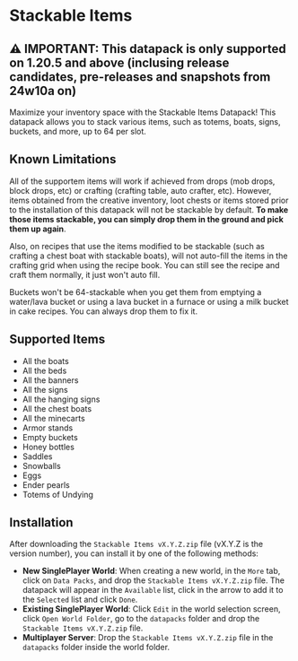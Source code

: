 # Stackable Items

## ⚠️ IMPORTANT: This datapack is only supported on 1.20.5 and above (inclusing release candidates, pre-releases and snapshots from 24w10a on)

Maximize your inventory space with the Stackable Items Datapack! This datapack allows you to stack various items, such as totems, boats, signs, buckets, and more, up to 64 per slot.

<!-- TODO add prints -->

## Known Limitations

All of the supportem items will work if achieved from drops (mob drops, block drops, etc) or crafting (crafting table, auto crafter, etc). However, items obtained from the creative inventory, loot chests or items stored prior to the installation of this datapack will not be stackable by default. **To make those items stackable, you can simply drop them in the ground and pick them up again**.

Also, on recipes that use the items modified to be stackable (such as crafting a chest boat with stackable boats), will not auto-fill the items in the crafting grid when using the recipe book. You can still see the recipe and craft them normally, it just won't auto fill.

Buckets won't be 64-stackable when you get them from emptying a water/lava bucket or using a lava bucket in a furnace or using a milk bucket in cake recipes. You can always drop them to fix it.

## Supported Items

- All the boats
- All the beds
- All the banners
- All the signs
- All the hanging signs
- All the chest boats
- All the minecarts
- Armor stands
- Empty buckets
- Honey bottles
- Saddles
- Snowballs
- Eggs
- Ender pearls
- Totems of Undying

## Installation

After downloading the `Stackable Items vX.Y.Z.zip` file (vX.Y.Z is the version number), you can install it by one of the following methods:
- **New SinglePlayer World**: When creating a new world, in the `More` tab, click on `Data Packs`, and drop the `Stackable Items vX.Y.Z.zip` file. The datapack will appear in the `Available` list, click in the arrow to add it to the `Selected` list and click `Done`.
- **Existing SinglePlayer World**: Click `Edit` in the world selection screen, click `Open World Folder`, go to the `datapacks` folder and drop the `Stackable Items vX.Y.Z.zip` file.
- **Multiplayer Server**: Drop the `Stackable Items vX.Y.Z.zip` file in the `datapacks` folder inside the world folder.
